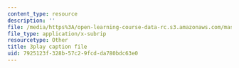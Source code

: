 ```yaml
---
content_type: resource
description: ''
file: /media/https%3A/open-learning-course-data-rc.s3.amazonaws.com/mas-s62-cryptocurrency-engineering-and-design-spring-2018/7925123f328b57c29fcdda780bdc63e0_1Qws70XGSq4.vtt
file_type: application/x-subrip
resourcetype: Other
title: 3play caption file
uid: 7925123f-328b-57c2-9fcd-da780bdc63e0
---
```

